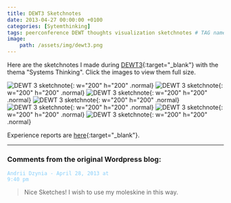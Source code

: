 ```yaml
---
title: DEWT3 Sketchnotes
date: 2013-04-27 00:00:00 +0100
categories: [Sytemthinking]
tags: peerconference DEWT thoughts visualization sketchnotes # TAG names should always be lowercase
image:
    path: /assets/img/dewt3.png
---
```


Here are the sketchnotes I made during [DEWT3](https://dewt.wordpress.com/2013/01/28/announcing-dewt3/){:target="_blank"} with the thema "Systems Thinking". Click the images to view them full size.

![DEWT 3 sketchnote](/assets/img/dewt3-1.jpg){: w="200" h="200" .normal}
![DEWT 3 sketchnote](/assets/img/dewt3-2.jpg){: w="200" h="200" .normal}
![DEWT 3 sketchnote](/assets/img/dewt3-3.jpg){: w="200" h="200" .normal}
![DEWT 3 sketchnote](/assets/img/dewt3-4.jpg){: w="200" h="200" .normal}
![DEWT 3 sketchnote](/assets/img/dewt3-5.jpg){: w="200" h="200" .normal}
![DEWT 3 sketchnote](/assets/img/dewt3-6.jpg){: w="200" h="200" .normal}
![DEWT 3 sketchnote](/assets/img/dewt3-7.jpg){: w="200" h="200" .normal}


Experience reports are [here](https://dewt.wordpress.com/2013/04/24/dewt3-experience-reports/){:target="_blank"}.



---

### Comments from the original Wordpress blog:

<code style="color : lightskyblue">Andrii Dzynia - April 28, 2013 at 9:40 pm</code><br>
> Nice Sketches! I wish to use my moleskine in this way.